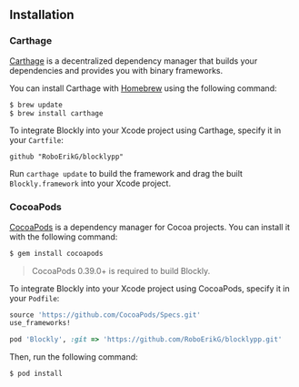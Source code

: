 ## Installation

### Carthage

[Carthage](https://github.com/Carthage/Carthage) is a decentralized dependency manager that builds your dependencies and provides you with binary frameworks.

You can install Carthage with [Homebrew](http://brew.sh/) using the following command:

```bash
$ brew update
$ brew install carthage
```

To integrate Blockly into your Xcode project using Carthage, specify it in your `Cartfile`:

```ogdl
github "RoboErikG/blocklypp"
```

Run `carthage update` to build the framework and drag the built `Blockly.framework` into your Xcode project.

### CocoaPods

[CocoaPods](http://cocoapods.org) is a dependency manager for Cocoa projects. You can install it with the following command:

```bash
$ gem install cocoapods
```

> CocoaPods 0.39.0+ is required to build Blockly.

To integrate Blockly into your Xcode project using CocoaPods, specify it in your `Podfile`:

```ruby
source 'https://github.com/CocoaPods/Specs.git'
use_frameworks!

pod 'Blockly', :git => 'https://github.com/RoboErikG/blocklypp.git'
```

Then, run the following command:

```bash
$ pod install
```

